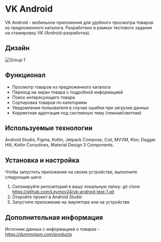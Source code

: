 # VK Android
VK Android - мобильное приложения для удобного просмотра товаров из предложенного каталога. Разработано в рамках тестового задания на стажировку VK (Android-разработка).
## Дизайн
![Group 1](https://github.com/Leymoy24/vk-android-test-1/assets/91724230/b88e32c7-40f3-483b-83e0-1718c6c05ba1)
## Функционал
- Просмотр товаров из предложенного каталога
- Переход на экран товара с подробной информацией
- Поиск интересующего товара
- Сортировка товаров по категориям
- Уведомление польователя в случае ошибки при загрузке данных
- Корректная адаптация под системную тему (темная/светлая)
## Используемые технологии
Android Studio, Figma, Kotlin, Jetpack Compose, Coil, MVVM, Ktor, Dagger Hilt, Kotlin Coroutines, Material Design 3 Components.
## Установка и настройка
Чтобы запустить приложение на своем устройстве, выполните следующие шаги:
1. Склонируйте репозиторий в вашу локальную папку: git clone https://github.com/Leymoy24/vk-android-test-1.git
2. Откройте проект в Android Studio
3. Запустите приложение на эмуляторе или на устройстве
## Дополнительная информация
Источник данных с информацией о товарах - https://dummyjson.com/products
